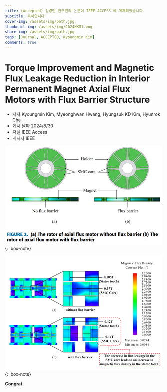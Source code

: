 ```yaml
---
title: (Accepted) 김경민 연구원의 논문이 IEEE ACCESS 에 게제되었습니다
subtitle: 축하합니다
cover-img: /assets/img/path.jpg
thumbnail-img: /assets/img/2024KKM1.png
share-img: /assets/img/path.jpg
tags: [Journal, ACCEPTED, Kyoungmin Kim]
comments: true
---
```


# Torque Improvement and Magnetic Flux Leakage Reduction in Interior Permanent Magnet Axial Flux Motors with Flux Barrier Structure
 - 저자 Kyoungmin Kim, Myeonghwan Hwang, Hyungsuk KD Kim, Hyunrok Cha
 - 게시 날짜 2024/8/30
 - 저널 IEEE Access 
 - 게시자 IEEE

![labpic](https://github.com/hrchalab/hrchalab.github.io/blob/master/assets/img/2024KKM1.png?raw=true)
{: .box-note}

![labpic](https://github.com/hrchalab/hrchalab.github.io/blob/master/assets/img/2024KKM2.png?raw=true)
{: .box-note}

**Congrat.**
